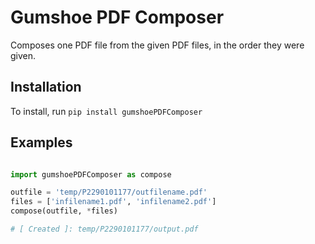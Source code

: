 # Gumshoe PDF Composer


Composes one PDF file from the given PDF files, in the order they were given.


## Installation

To install, run `pip install gumshoePDFComposer`



## Examples

```python

import gumshoePDFComposer as compose

outfile = 'temp/P2290101177/outfilename.pdf'
files = ['infilename1.pdf', 'infilename2.pdf']
compose(outfile, *files)

# [ Created ]: temp/P2290101177/output.pdf

```


